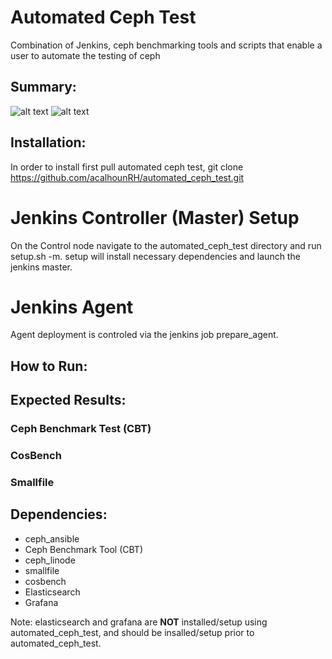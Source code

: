 # Automated Ceph Test

Combination of Jenkins, ceph benchmarking tools and scripts that enable a user to automate the testing of ceph

## Summary:

![alt text](https://github.com/acalhounRH/automated_ceph_test/blob/master/docs/pictures/applicaton_deployment.png)
![alt text](https://github.com/acalhounRH/automated_ceph_test/blob/master/docs/pictures/Automated_Test_Data_Flow.png)

## Installation:

In order to install first pull automated ceph test, git clone https://github.com/acalhounRH/automated_ceph_test.git
# Jenkins Controller (Master) Setup
On the Control node navigate to the automated_ceph_test directory and run setup.sh -m. setup will install necessary dependencies and launch the jenkins master. 
# Jenkins Agent
Agent deployment is controled via the jenkins job prepare_agent.

## How to Run:

## Expected Results:

### Ceph Benchmark Test (CBT)
### CosBench
### Smallfile

## Dependencies:

- ceph_ansible
- Ceph Benchmark Tool (CBT)
- ceph_linode
- smallfile
- cosbench
- Elasticsearch 
- Grafana 

Note: elasticsearch and grafana are **NOT** installed/setup using automated_ceph_test, and should be insalled/setup prior to automated_ceph_test.